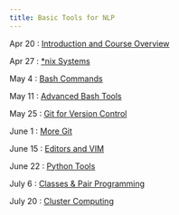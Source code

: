 ```yaml
---
title: Basic Tools for NLP
---
```


Apr 20
: [Introduction and Course Overview](https://github.com/IuliiaZaitova/basic-tools-nlp-2023/blob/main/lectures/slides_introduction.pdf)

Apr 27
: [*nix Systems](https://github.com/IuliiaZaitova/basic-tools-nlp-2023/blob/main/lectures/slides_class_1.pdf)

May 4
: [Bash Commands](https://github.com/IuliiaZaitova/basic-tools-nlp-2023/blob/main/lectures/slides_class_2.pdf)

May 11
: [Advanced Bash Tools](https://github.com/IuliiaZaitova/basic-tools-nlp-2023/blob/main/lectures/slides_class_3.pdf)

May 25
: [Git for Version Control](https://github.com/IuliiaZaitova/basic-tools-nlp-2023/blob/main/lectures/slides_class_4.pdf)


June 1
: [More Git](https://github.com/IuliiaZaitova/basic-tools-nlp-2023/blob/main/lectures/slides_class_5.pdf)


June 15
: [Editors and VIM](https://github.com/IuliiaZaitova/basic-tools-nlp-2023/blob/main/lectures/slides_class_6.pdf)

June 22
: [Python Tools](https://github.com/IuliiaZaitova/basic-tools-nlp-2023/blob/main/lectures/slides_class_7.pdf)

July 6
: [Classes & Pair Programming](https://github.com/IuliiaZaitova/basic-tools-nlp-2023/blob/main/lectures/slides_class_8.pdf)

July 20
: [Cluster Computing](#)




